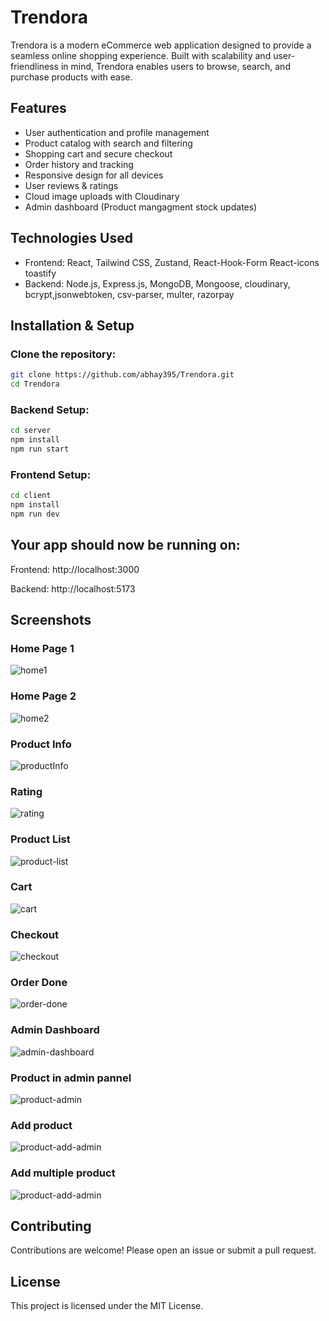 # Trendora

Trendora is a modern eCommerce web application designed to provide a seamless online shopping experience. Built with scalability and user-friendliness in mind, Trendora enables users to browse, search, and purchase products with ease.

## Features

- User authentication and profile management
- Product catalog with search and filtering
- Shopping cart and secure checkout
- Order history and tracking
- Responsive design for all devices
- User reviews & ratings
- Cloud image uploads with Cloudinary
- Admin dashboard (Product mangagment stock updates)

## Technologies Used

- Frontend: React, Tailwind CSS, Zustand, React-Hook-Form React-icons toastify
- Backend: Node.js, Express.js, MongoDB, Mongoose, cloudinary, bcrypt,jsonwebtoken, csv-parser, multer, razorpay

## Installation & Setup

### Clone the repository:

```bash
git clone https://github.com/abhay395/Trendora.git
cd Trendora
```

### Backend Setup:

```bash
cd server
npm install
npm run start
```

### Frontend Setup:

```bash
cd client
npm install
npm run dev
```

## Your app should now be running on:

Frontend: http://localhost:3000

Backend: http://localhost:5173

## Screenshots

### Home Page 1

![home1](./screenshots/home1.png)

### Home Page 2

![home2](./screenshots/home2.png)

### Product Info

![productInfo](./screenshots/productInfo.png)

### Rating

![rating](./screenshots/rating.png)

### Product List

![product-list](./screenshots/product-list.png)

### Cart

![cart](./screenshots/cart.png)

### Checkout

![checkout](./screenshots/checkout.png)

### Order Done

![order-done](./screenshots/orderdone.png)

### Admin Dashboard

![admin-dashboard](./screenshots/admin-dashboard.png)

### Product in admin pannel

![product-admin](./screenshots/product-admin-dashboard.png)

### Add product

![product-add-admin](./screenshots/product-add.png)

### Add multiple product

![product-add-admin](./screenshots/add-multiple-product.png)

## Contributing

Contributions are welcome! Please open an issue or submit a pull request.

## License

This project is licensed under the MIT License.
